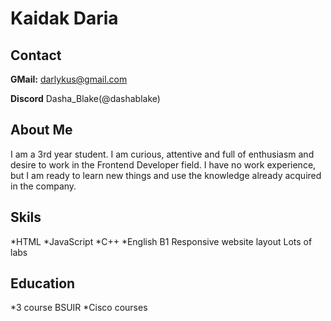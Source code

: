 # Kaidak Daria #
## Сontact ##
**GMail:** darlykus@gmail.com </p>
**Discord** Dasha_Blake(@dashablake)
## About Me ##
I am a 3rd year student. I am curious, attentive and full of enthusiasm and desire to work in the Frontend Developer field. I have no work experience, but I am ready to learn new things and use the knowledge already acquired in the company.
## Skils ##
*HTML
*JavaScript
*C++
*English B1
Responsive website layout </b>
Lots of labs
## Education ##
*3 course BSUIR 
*Cisco courses